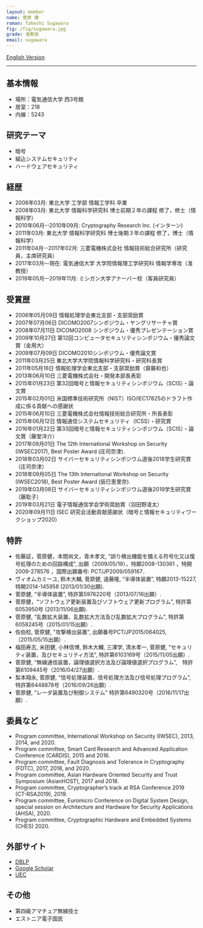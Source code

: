 ```yaml
---
layout: member
name: 菅原 健
roman: Takeshi Sugawara
fig: /fig/sugawara.jpg
grade: 准教授
email: sugawara
---
```


[English Version](/member/sugawara_e)


---

## 基本情報

- 場所：電気通信大学 西3号館
- 居室：218
- 内線：5243

## 研究テーマ

- 暗号
- 組込システムセキュリティ
- ハードウェアセキュリティ

## 経歴
- 2006年03月: 東北大学 工学部 情報工学科 卒業
- 2008年03月: 東北大学 情報科学研究科 博士前期２年の課程 修了，修士（情報科学）
- 2010年06月--2010年09月: Cryptography Research Inc. (インターン)
- 2011年03月: 東北大学 情報科学研究科 博士後期３年の課程 修了，博士（情報科学）
- 2011年04月--2017年02月: 三菱電機株式会社 情報技術総合研究所（研究員，主席研究員）
- 2017年03月–-現在: 電気通信大学 大学院情報理工学研究科 情報学専攻（准教授）
- 2019年05月–-2019年11月: ミシガン大学アナーバー校（客員研究員）

## 受賞歴

- 2006年05月09日 情報処理学会東北支部・支部奨励賞
- 2007年07月06日 DICOMO2007シンポジウム・ヤングリサーチャ賞
- 2008年07月11日 DICOMO2008 シンポジウム・優秀プレゼンテーション賞
- 2009年10月27日 第12回コンピュータセキュリティシンポジウム・優秀論文賞（金用大）
- 2009年07月09日 DICOMO2010シンポジウム・優秀論文賞
- 2011年03月25日 東北大学大学院情報科学研究科・研究科長賞
- 2011年05月18日 情報処理学会東北支部・支部奨励賞（齋藤和也）
- 2013年06月10日 三菱電機株式会社・開発本部長表彰
- 2015年01月23日 第32回暗号と情報セキュリティシンポジウム（SCIS）・論文賞
- 2015年02月01日 米国標準技術研究所（NIST）ISO/IEC17825のドラフト作成に係る貢献への感謝状
- 2015年06月10日 三菱電機株式会社情報技術総合研究所・所長表彰
- 2015年06月12日 情報通信システムセキュリティ（ICSS）・研究賞
- 2016年01月22日 第33回暗号と情報セキュリティシンポジウム（SCIS）・論文賞（藤堂洋介）
- 2017年09月01日 The 12th International Workshop on Security (IWSEC2017), Best Poster Award (庄司奈津).
- 2018年03月02日 サイバーセキュリティシンポジウム道後2018学生研究賞（庄司奈津）
- 2018年09月05日 The 13th International Workshop on Security (IWSEC2018), Best Poster Award (辰巳恵里奈).
- 2019年03月08日 サイバーセキュリティシンポジウム道後2019学生研究賞（藤聡子）
- 2019年03月21日 電子情報通信学会学術奨励賞（羽田野凌太）
- 2020年09月11日 ISEC 研究会活動貢献感謝状（暗号と情報セキュリティワークショップ2020）

## 特許

- 佐藤証，菅原健，本間尚文，青木孝文, “誤り検出機能を備える符号化又は復号処理のための回路構成”, 出願（2009/05/19），特願2008-130361 ，特開2009-278576 ，国際出願番号: PCT/JP2009/059167．
- ヴィオムカミーユ, 鈴木大輔, 菅原健, 遠藤隆, “半導体装置”, 特願2013-15227, 特開2014-145958 (2013/01/30出願).
- 菅原健, “半導体装置”, 特許第5976220号（2013/07/16出願）.
- 菅原健，“ソフトウェア更新装置及びソフトウェア更新プログラム”, 特許第6053950号 (2013/11/06出願).
- 菅原健, “乱数拡大装置、乱数拡大方法及び乱数拡大プログラム", 特許第6058245号（2015/01/15出願）.
- 佐伯稔, 菅原健, "攻撃検出装置", 出願番号PCT/JP2015/064025, （2015/05/15出願）.
- 福田寿志, 米田健, 小林信博, 鈴木大輔, 三澤学, 清水孝一, 菅原健, "セキュリティ装置，及びセキュリティ方法”, 特許第6103169号（2015/11/05出願）.
- 菅原健, “無線通信装置，論理値選択方法及び論理値選択プログラム”,　特許第6109445号（2016/04/27出願）.
- 梨本翔永, 菅原健, “信号処理装置、信号処理方法及び信号処理プログラム”, 特許第6448878号（2016/09/26出願）.
- 菅原健, “レーダ装置及び制御システム" 特許第6490320号（2016/11/17出願）.

## 委員など

- Program committee, International Workshop on Security (IWSEC), 2013, 2014, and 2020.
- Program committee, Smart Card Research and Advanced Application Conference (CARDIS), 2015 and 2016.
- Program committee, Fault Diagnosis and Tolerance in Cryptography (FDTC), 2017, 2018, and 2020.
- Program committee, Asian Hardware Oriented Security and Trust Symposium (AsianHOST), 2017 and 2018.
- Program committee, Cryptographer’s track at RSA Conference 2019 (CT-RSA2019), 2019.
- Program committee, Euromicro Conference on Digital System Design, special session on Architecture and Hardware for Security Applications (AHSA), 2020.
- Program committee, Cryptographic Hardware and Embedded Systems (CHES) 2020.

## 外部サイト

- [DBLP](http://dblp.uni-trier.de/pers/hd/s/Sugawara:Takeshi)
- [Google Scholar](https://scholar.google.co.jp/citations?user=q_rCsqEAAAAJ)
- [UEC](http://kjk.office.uec.ac.jp/Profiles/73/0007261/profile.html)

## その他

- 第四級アマチュア無線技士
- エストニア電子国民

